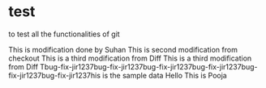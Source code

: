 # test
to test all the functionalities of git

This is modification done by Suhan
This is second modification from checkout
This is a third modification from Diff
This is a third modification from Diff
Tbug-fix-jir1237bug-fix-jir1237bug-fix-jir1237bug-fix-jir1237bug-fix-jir1237bug-fix-jir1237his is the sample data
Hello
This is Pooja

